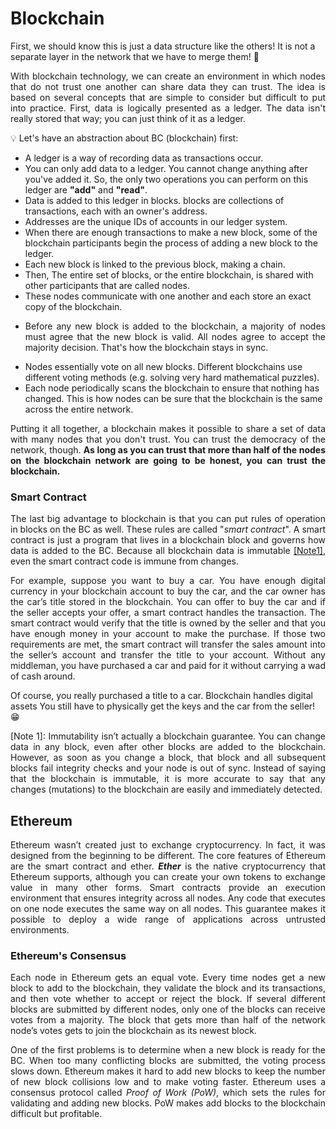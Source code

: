 # Blockchain

First, we should know this is just a data structure like the others! It is not a separate layer in the network that we have to merge them! :pinched_fingers: <br>
<p align="justify">
With blockchain technology, we can create an environment in which nodes that do not trust one another can share data they can trust. The idea is based on several concepts that are simple to consider but difficult to put into practice. First, data is logically presented as a ledger. The data isn't really stored that way; you can just think of it as a ledger.
</p>

:bulb: Let's have an abstraction about BC (blockchain) first:
* A ledger is a way of recording data as transactions occur.
* You can only add data to a ledger. You cannot change anything after you've added it. So, the only two operations you can perform on this ledger are <b>"add"</b> and <b>"read"</b>.
* Data is added to this ledger in blocks. blocks are collections of transactions, each with an owner's address.
* Addresses are the unique IDs of accounts in our ledger system.
* When there are enough transactions to make a new block, some of the blockchain participants begin the process of adding a new block to the ledger.
* Each new block is linked to the previous block, making a chain.
* Then, The entire set of blocks, or the entire blockchain, is shared with other participants that are called nodes.
* These nodes communicate with one another and each store an exact copy of the blockchain.
* <p align="justify">Before any new block is added to the blockchain, a majority of nodes must agree that the new block is valid. All nodes agree to accept the majority decision. That's how the blockchain stays in sync.</p>
* Nodes essentially vote on all new blocks. Different blockchains use different voting methods (e.g. solving very hard mathematical puzzles).
* Each node periodically scans the blockchain to ensure that nothing has changed. This is how nodes can be sure that the blockchain is the same across the entire network.

<p align="justify">
Putting it all together, a blockchain makes it possible to share a set of data with many nodes that you don't trust. You can trust the democracy of the network, though. <b>As long as you can trust that more than half of the nodes on the blockchain network are going to be honest, you can trust the blockchain.</b>
</p>

### Smart Contract
<p align="justify">
The last big advantage to blockchain is that you can put rules of operation in blocks on the BC as well. These rules are called "<em>smart contract</em>". A smart contract is just a program that lives in a blockchain block and governs how data is added to the BC. Because all blockchain data is immutable <a href="#footnote-1">[Note1]</a>, even the smart contract code is immune from changes.
</p>

<p align="justify">
  For example, suppose you want to buy a car. You have enough digital currency in your blockchain account to buy the car, and the car owner has the car’s title stored in the blockchain. You can offer to buy the car and if the seller accepts your offer, a smart contract handles the transaction.
The smart contract would verify that the title is owned by the seller and that you have enough money in your account to 
make the purchase. If those two requirements are met, the smart contract will
transfer the sales amount into the seller’s account and transfer the title to your
account. Without any middleman, you have purchased a car and paid for it without
carrying a wad of cash around.
</p>


Of course, you really purchased a title to a car. Blockchain handles digital assets You still have to physically get the keys and the car from the seller! :grin:

<p id="footnote-1" align="justify">[Note 1]: Immutability  isn’t  actually  a  blockchain  guarantee.  You  can  change
data in any block,  even after other blocks are added to the blockchain.
However, as soon as you change a block, that block and all subsequent blocks fail integrity checks  and  your  node  is  out  of  sync. 
 Instead  of  saying  that  the  blockchain  is 
immutable, it is more accurate to say that any changes (mutations) to the blockchain
are easily and immediately detected. </p>

## Ethereum
<p align="justify">
Ethereum wasn’t created just to exchange cryptocurrency. In fact, it was designed
from  the  beginning  to  be  different.  The  core  features  of  Ethereum  are  the 
smart  contract  and  ether. 
<b><em>Ether</em></b>  is  the  native  cryptocurrency  that  Ethereum
supports,  although  you  can  create  your  own  tokens  to  exchange  value  in  many 
other  forms. Smart  contracts  provide  an  execution  environment  that  ensures 
integrity across all nodes. Any code that executes on one node executes the same 
way  on  all  nodes.  This  guarantee  makes  it  possible  to  deploy  a  wide  range  of applications across untrusted environments.
</p>

### Ethereum's Consensus
<p align="justify">
 Each node in Ethereum gets an equal vote. Every time nodes get a new block to add to the blockchain, they validate the block and its
 transactions, and then vote whether to accept or reject the block. If several different
blocks are submitted by different nodes, only one of the blocks can receive votes 
from a majority. The block that gets more than half of the network node’s votes 
gets to join the blockchain as its newest block.
</p>

<p align="justify">
One of the first problems is to determine when a new block is ready for the
BC. When too many conflicting blocks are submitted, the voting process slows 
down. Ethereum makes it hard to add new blocks to keep the number of new block 
collisions  low  and  to  make  voting  faster. 
Ethereum  uses  a  consensus  protocol called 
<em>Proof of Work  (PoW)</em>, which  sets  the  rules  for  validating  and  adding  new 
blocks. PoW makes add blocks to the blockchain difficult but profitable.
</p>

<p align="justify">

</p>
